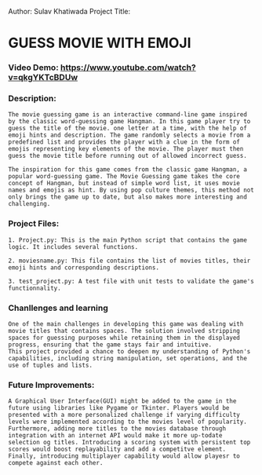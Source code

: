 Author: Sulav Khatiwada
Project Title:

# GUESS MOVIE WITH EMOJI

### Video Demo: https://www.youtube.com/watch?v=qkgYKTcBDUw

### Description:
    The movie guessing game is an interactive command-line game inspired by the classic word-guessing game Hangman. In this game player try to guess the title of the movie. one letter at a time, with the help of emoji hints and description. The game randomly selects a movie from a predefined list and provides the player with a clue in the form of emojis representing key elements of the movie. The player must then guess the movie title before running out of allowed incorrect guess.

    The inspiration for this game comes from the classic game Hangman, a popular word-guessing game. The Movie Guessing game takes the core concept of Hangman, but instead of simple word list, it uses movie names and emojis as hint. By using pop culture themes, this method not only brings the game up to date, but also makes more interesting and challenging.
### Project Files:
    1. Project.py: This is the main Python script that contains the game logic. It includes several functions.

    2. moviesname.py: This file contains the list of movies titles, their emoji hints and corresponding descriptions.

    3. test_project.py: A test file with unit tests to validate the game's functionnality.
### Chanllenges and learning
    One of the main challenges in developing this game was dealing with movie titles that contains spaces. The solution involved stripping spaces for guessing purposes while retaining them in the displayed progress, ensuring that the game stays fair and intuitive.
    This project provided a chance to deepen my understanding of Python's capabilities, including string manipulation, set operations, and the use of tuples and lists.
### Future Improvements:
    A Graphical User Interface(GUI) might be added to the game in the future using libraries like Pygame or Tkinter. Players would be presented with a more personalized challenge if varying difficulty levels were implemented according to the movies level of popularity. Furthermore, adding more titles to the movies database through integration with an internet API would make it more up-todate selection og titles. Introducing a scoring system with persistent top scores would boost replayability and add a competitve element. Finally, introducing multiplayer capability would allow playesr to compete against each other.
